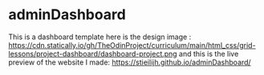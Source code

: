 # adminDashboard
This is a dashboard template here is the design image :
https://cdn.statically.io/gh/TheOdinProject/curriculum/main/html_css/grid-lessons/project-dashboard/dashboard-project.png
and this is the live preview of the website I made: 
https://stieilijh.github.io/adminDashboard/